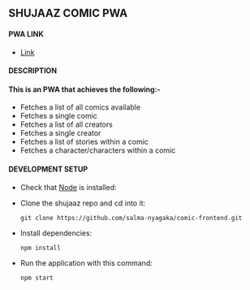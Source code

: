 ## SHUJAAZ COMIC PWA
#### PWA LINK

- [Link](https://shujaaz-c3a4d.web.app)


#### DESCRIPTION
#### This is an PWA that achieves the following:-
- Fetches a list of all comics available
- Fetches a single comic
- Fetches a list of all creators
- Fetches a single creator
- Fetches a list of stories within a comic
- Fetches a character/characters within a comic


#### DEVELOPMENT SETUP
-   Check that [Node](https://nodejs.org/en/)  is installed:

-   Clone the shujaaz repo and cd into it:

    ```
    git clone https://github.com/salma-nyagaka/comic-frontend.git
    ```

-   Install dependencies:

    ```
    npm install
    ```


-   Run the application with this command:

    ```
    npm start
    ```
